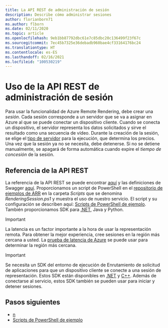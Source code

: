 ```yaml
---
title: La API REST de administración de sesión
description: Describe cómo administrar sesiones
author: florianborn71
ms.author: flborn
ms.date: 02/11/2020
ms.topic: article
ms.openlocfilehash: 9eb1bb87792dbc61e7c85dbc20c136499f23f67c
ms.sourcegitcommit: 7ec45b7325e36debadb960bae4cf33164176bc24
ms.translationtype: HT
ms.contentlocale: es-ES
ms.lasthandoff: 02/16/2021
ms.locfileid: "100530219"
---
```

# <a name="use-the-session-management-rest-api"></a>Uso de la API REST de administración de sesión

Para usar la funcionalidad de Azure Remote Rendering, debe crear una *sesión*. Cada sesión corresponde a un servidor que se va a asignar en Azure al que se puede conectar un dispositivo cliente. Cuando se conecta un dispositivo, el servidor representa los datos solicitados y sirve el resultado como una secuencia de vídeo. Durante la creación de la sesión, se elige el [tipo de servidor](../reference/vm-sizes.md) para la ejecución, que determina los precios. Una vez que la sesión ya no se necesita, debe detenerse. Si no se detiene manualmente, se apagará de forma automática cuando expire el *tiempo de concesión* de la sesión.

## <a name="rest-api-reference"></a>Referencia de la API REST

La referencia de la API REST se puede encontrar [aquí](https://docs.microsoft.com/rest/api/mixedreality/2021-01-01preview/remoterendering) y las definiciones de Swagger [aquí](https://github.com/Azure/azure-rest-api-specs/tree/master/specification/mixedreality/data-plane/Microsoft.MixedReality).
Proporcionamos un script de PowerShell en el [repositorio de ejemplos de ARR](https://github.com/Azure/azure-remote-rendering) en la carpeta *Scripts* que se denomina *RenderingSession.ps1* y muestra el uso de nuestro servicio. El script y su configuración se describen aquí: [Scripts de PowerShell de ejemplo](../samples/powershell-example-scripts.md).
También proporcionamos SDK para [.NET](https://github.com/Azure/azure-sdk-for-net/tree/master/sdk/mixedreality/Azure.MixedReality.RemoteRendering), Java y Python.

> [!IMPORTANT]
> La latencia es un factor importante a la hora de usar la representación remota. Para obtener la mejor experiencia, cree sesiones en la región más cercana a usted. La [prueba de latencia de Azure](https://www.azurespeed.com/Azure/Latency) se puede usar para determinar la región más cercana.

> [!IMPORTANT]
> Se necesita un SDK del entorno de ejecución de Enrutamiento de solicitud de aplicaciones para que un dispositivo cliente se conecte a una sesión de representación. Estos SDK están disponibles en [.NET](https://docs.microsoft.com/dotnet/api/microsoft.azure.remoterendering?view=remoterendering) y [C++](https://docs.microsoft.com/cpp/api/remote-rendering/). Además de conectarse al servicio, estos SDK también se pueden usar para iniciar y detener sesiones.

## <a name="next-steps"></a>Pasos siguientes

* [n](frontend-apis.md)
* [Scripts de PowerShell de ejemplo](../samples/powershell-example-scripts.md)
